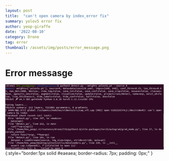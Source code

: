 ```yaml
---
layout: post
title:  "can't open camera by index_error fix"
summary: yolov5 error fix
author: yeop-giraffe
date: '2022-08-10'
category: Drone
tag: error
thumbnail: /assets/img/posts/error_message.png
---
```


#  Error messasge
![error_code](/assets/img/posts/error_message.png){:style="border:1px solid #eaeaea; border-radius: 7px; padding: 0px;" }

